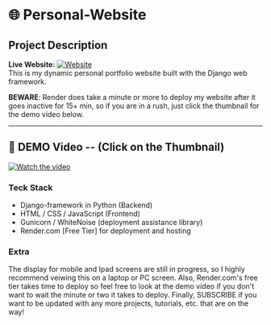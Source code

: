 # 🌐 Personal-Website

## Project Description

**Live Website:** [![Website](https://img.shields.io/badge/website-live-brightgreen)](https://joyal-paul.onrender.com) </br>
This is my dynamic personal portfolio website built with the Django web framework. </br>

**BEWARE**: Render does take a minute or more to deploy my website after it goes inactive for 15+ min, so if you are in a rush, just click the thumbnail for the demo video below. 
***    

## 🎥 DEMO Video -- (Click on the Thumbnail)

[![Watch the video](https://github.com/user-attachments/assets/a162c0c4-3f66-4154-80d4-bc89043199e2)](https://www.youtube.com/watch?v=VZun4DXvJtU)

### Teck Stack

 - Django-framework in Python (Backend)
 - HTML / CSS / JavaScript (Frontend)
 - Gunicorn / WhiteNoise (deployment assistance library)
 - Render.com [Free Tier] for deployment and hosting

### Extra

The display for mobile and Ipad screens are still in progress, so I highly recommend veiwing this on a laptop or PC screen. Also, Render.com's free tier takes time to deploy so feel free to look at the demo video if you don't want to wait the minute or two it takes to deploy. Finally, SUBSCRIBE if you want to be updated with any more projects, tutorials, etc. that are on the way!


